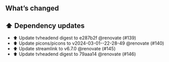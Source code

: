 ## What’s changed

## ⬆️ Dependency updates

- ⬆️ Update tvheadend digest to e287b2f @renovate (#139)
- ⬆️ Update picons/picons to v2024-03-01--22-28-49 @renovate (#140)
- ⬆️ Update streamlink to v6.7.0 @renovate (#145)
- ⬆️ Update tvheadend digest to 79aaa14 @renovate (#146)
